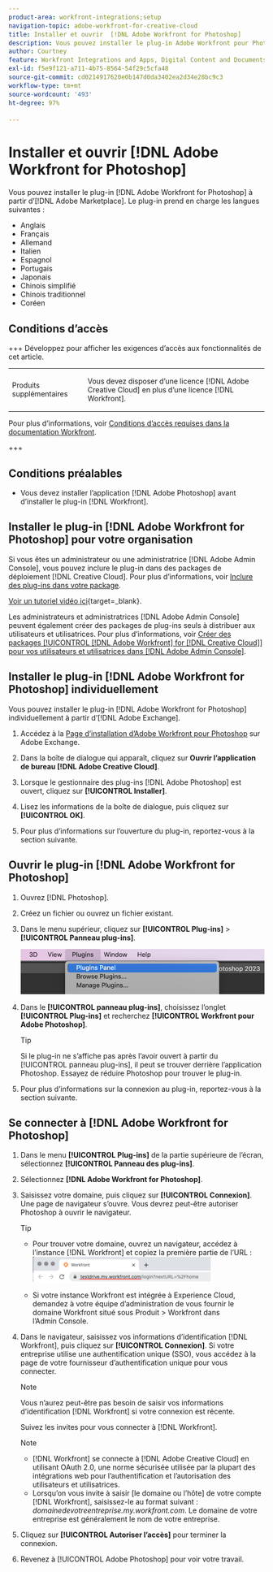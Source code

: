 ```yaml
---
product-area: workfront-integrations;setup
navigation-topic: adobe-workfront-for-creative-cloud
title: Installer et ouvrir  [!DNL Adobe Workfront for Photoshop]
description: Vous pouvez installer le plug-in Adobe Workfront pour Photoshop à partir d’Adobe Marketplace.
author: Courtney
feature: Workfront Integrations and Apps, Digital Content and Documents
exl-id: f5e9f121-a711-4b75-8564-54f29c5cfa48
source-git-commit: cd0214917620e0b147d0da3402ea2d34e28bc9c3
workflow-type: tm+mt
source-wordcount: '493'
ht-degree: 97%

---
```


# Installer et ouvrir [!DNL Adobe Workfront for Photoshop]

Vous pouvez installer le plug-in [!DNL Adobe Workfront for Photoshop] à partir d’[!DNL Adobe Marketplace]. Le plug-in prend en charge les langues suivantes :

* Anglais
* Français
* Allemand
* Italien
* Espagnol
* Portugais
* Japonais
* Chinois simplifié
* Chinois traditionnel
* Coréen

## Conditions d’accès

+++ Développez pour afficher les exigences d’accès aux fonctionnalités de cet article.

<table style="table-layout:auto"> 
 <col> 
 <col> 
 <tbody> 
  <tr> 
   <td role="rowheader">Produits supplémentaires</td> 
   <td><p>Vous devez disposer d’une licence [!DNL Adobe Creative Cloud] en plus d’une licence [!DNL Workfront].</p></td> 
  </tr> 
 </tbody> 
</table>

Pour plus d’informations, voir [Conditions d’accès requises dans la documentation Workfront](/help/quicksilver/administration-and-setup/add-users/access-levels-and-object-permissions/access-level-requirements-in-documentation.md).

+++

## Conditions préalables

* Vous devez installer l’application [!DNL Adobe Photoshop] avant d’installer le plug-in [!DNL Workfront].

## Installer le plug-in [!DNL Adobe Workfront for Photoshop] pour votre organisation

Si vous êtes un administrateur ou une administratrice [!DNL Adobe Admin Console], vous pouvez inclure le plug-in dans des packages de déploiement [!DNL Creative Cloud]. Pour plus d’informations, voir [Inclure des plug-ins dans votre package](https://helpx.adobe.com/fr/enterprise/using/manage-extensions.html).

[Voir un tutoriel vidéo ici](https://www.youtube.com/watch?v=zzvXNLIBzrc){target=_blank}.

Les administrateurs et administratrices [!DNL Adobe Admin Console] peuvent également créer des packages de plug-ins seuls à distribuer aux utilisateurs et utilisatrices. Pour plus d’informations, voir [Créer des packages [!UICONTROL [!DNL Adobe Workfront] for [!DNL Creative Cloud]]  pour vos utilisateurs et utilisatrices dans  [!DNL Adobe Admin Console]](/help/quicksilver/administration-and-setup/configure-integrations/create-plugin-only-packages.md).

## Installer le plug-in [!DNL Adobe Workfront for Photoshop] individuellement

Vous pouvez installer le plug-in [!DNL Adobe Workfront for Photoshop] individuellement à partir d’[!DNL Adobe Exchange].

1. Accédez à la [Page d’installation d’Adobe Workfront pour Photoshop](https://adobe.com/go/cc_plugins_discover_plugin?pluginId=37722a55&workflow=share) sur Adobe Exchange.
1. Dans la boîte de dialogue qui apparaît, cliquez sur **Ouvrir l’application de bureau [!DNL Adobe Creative Cloud]**.
1. Lorsque le gestionnaire des plug-ins [!DNL Adobe Photoshop] est ouvert, cliquez sur **[!UICONTROL Installer]**.
1. Lisez les informations de la boîte de dialogue, puis cliquez sur **[!UICONTROL OK]**.

1. Pour plus d’informations sur l’ouverture du plug-in, reportez-vous à la section suivante.

## Ouvrir le plug-in [!DNL Adobe Workfront for Photoshop]

1. Ouvrez [!DNL Photoshop].

1. Créez un fichier ou ouvrez un fichier existant.

1. Dans le menu supérieur, cliquez sur **[!UICONTROL Plug-ins]** > **[!UICONTROL Panneau plug-ins]**.

   ![Panneau Modules externes](assets/plugins-panel-ps.png)

1. Dans le **[!UICONTROL panneau plug-ins]**, choisissez l’onglet **[!UICONTROL Plug-ins]** et recherchez **[!UICONTROL Workfront pour Adobe Photoshop]**.

   >[!TIP]
   >
   >   Si le plug-in ne s’affiche pas après l’avoir ouvert à partir du [!UICONTROL panneau plug-ins], il peut se trouver derrière l’application Photoshop. Essayez de réduire Photoshop pour trouver le plug-in.

1. Pour plus d’informations sur la connexion au plug-in, reportez-vous à la section suivante.

## Se connecter à [!DNL Adobe Workfront for Photoshop]

1. Dans le menu **[!UICONTROL Plug-ins]** de la partie supérieure de l’écran, sélectionnez **[!UICONTROL Panneau des plug-ins]**.
1. Sélectionnez **[!DNL Adobe Workfront for Photoshop]**.
1. Saisissez votre domaine, puis cliquez sur **[!UICONTROL Connexion]**. Une page de navigateur s’ouvre. Vous devrez peut-être autoriser Photoshop à ouvrir le navigateur.

   >[!TIP]
   >
   >* Pour trouver votre domaine, ouvrez un navigateur, accédez à l’instance [!DNL Workfront] et copiez la première partie de l’URL :\
   >![Localiser le domaine](assets/domain-350x50.png)
   >
   >* Si votre instance Workfront est intégrée à Experience Cloud, demandez à votre équipe d’administration de vous fournir le domaine Workfront situé sous Produit > Workfront dans l’Admin Console.

1. Dans le navigateur, saisissez vos informations d’identification [!DNL Workfront], puis cliquez sur **[!UICONTROL Connexion]**. Si votre entreprise utilise une authentification unique (SSO), vous accédez à la page de votre fournisseur d’authentification unique pour vous connecter.

   >[!NOTE]
   >
   >Vous n’aurez peut-être pas besoin de saisir vos informations d’identification [!DNL Workfront] si votre connexion est récente.

   Suivez les invites pour vous connecter à [!DNL Workfront].

   >[!NOTE]
   >
   >* [!DNL Workfront] se connecte à [!DNL Adobe Creative Cloud] en utilisant OAuth 2.0, une norme sécurisée utilisée par la plupart des intégrations web pour l’authentification et l’autorisation des utilisateurs et utilisatrices.
   >* Lorsqu’on vous invite à saisir [le domaine ou l’hôte] de votre compte [!DNL Workfront], saisissez-le au format suivant : *domainedevotreentreprise.my.workfront.com*. Le domaine de votre entreprise est généralement le nom de votre entreprise.

1. Cliquez sur **[!UICONTROL Autoriser l’accès]** pour terminer la connexion.
1. Revenez à [!UICONTROL Adobe Photoshop] pour voir votre travail.
